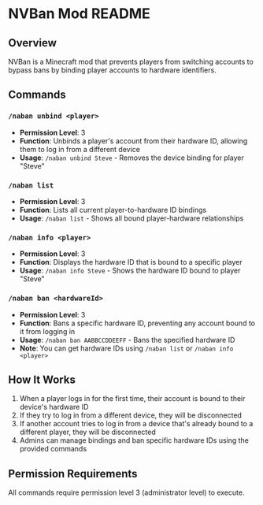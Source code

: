 # NVBan Mod README

## Overview
NVBan is a Minecraft mod that prevents players from switching accounts to bypass bans by binding player accounts to hardware identifiers.

## Commands

### `/naban unbind <player>`
- **Permission Level**: 3
- **Function**: Unbinds a player's account from their hardware ID, allowing them to log in from a different device
- **Usage**: `/naban unbind Steve` - Removes the device binding for player "Steve"

### `/naban list`
- **Permission Level**: 3
- **Function**: Lists all current player-to-hardware ID bindings
- **Usage**: `/naban list` - Shows all bound player-hardware relationships

### `/naban info <player>`
- **Permission Level**: 3
- **Function**: Displays the hardware ID that is bound to a specific player
- **Usage**: `/naban info Steve` - Shows the hardware ID bound to player "Steve"

### `/naban ban <hardwareId>`
- **Permission Level**: 3
- **Function**: Bans a specific hardware ID, preventing any account bound to it from logging in
- **Usage**: `/naban ban AABBCCDDEEFF` - Bans the specified hardware ID
- **Note**: You can get hardware IDs using `/naban list` or `/naban info <player>`

## How It Works
1. When a player logs in for the first time, their account is bound to their device's hardware ID
2. If they try to log in from a different device, they will be disconnected
3. If another account tries to log in from a device that's already bound to a different player, they will be disconnected
4. Admins can manage bindings and ban specific hardware IDs using the provided commands

## Permission Requirements
All commands require permission level 3 (administrator level) to execute.
